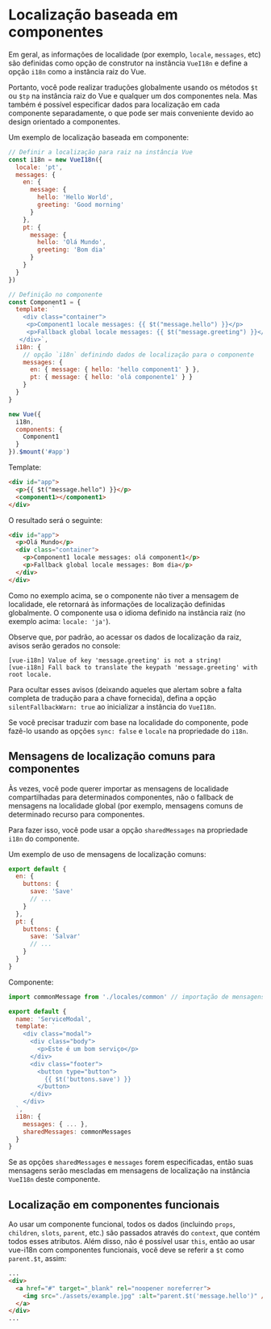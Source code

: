 # Localização baseada em componentes

Em geral, as informações de localidade (por exemplo, `locale`, `messages`, etc) são definidas como opção de construtor na instância `VueI18n` e define a opção `i18n` como a instância raiz do Vue.

Portanto, você pode realizar traduções globalmente usando os métodos `$t` ou `$tp` na instância raiz do Vue e qualquer um dos componentes nela. Mas também é possível especificar dados para localização em cada componente separadamente, o que pode ser mais conveniente devido ao design orientado a componentes.

Um exemplo de localização baseada em componente:

```js
// Definir a localização para raiz na instância Vue
const i18n = new VueI18n({
  locale: 'pt',
  messages: {
    en: {
      message: {
        hello: 'Hello World',
        greeting: 'Good morning'
      }
    },
    pt: {
      message: {
        hello: 'Olá Mundo',
        greeting: 'Bom dia'
      }
    }
  }
})

// Definição no componente
const Component1 = {
  template: `
    <div class="container">
     <p>Component1 locale messages: {{ $t("message.hello") }}</p>
     <p>Fallback global locale messages: {{ $t("message.greeting") }}</p>
   </div>`,
  i18n: {
    // opção `i18n` definindo dados de localização para o componente
    messages: {
      en: { message: { hello: 'hello component1' } },
      pt: { message: { hello: 'olá componente1' } }
    }
  }
}

new Vue({
  i18n,
  components: {
    Component1
  }
}).$mount('#app')
```

Template:

```html
<div id="app">
  <p>{{ $t("message.hello") }}</p>
  <component1></component1>
</div>
```

O resultado será o seguinte:

```html
<div id="app">
  <p>Olá Mundo</p>
  <div class="container">
    <p>Component1 locale messages: olá component1</p>
    <p>Fallback global locale messages: Bom dia</p>
  </div>
</div>
```

Como no exemplo acima, se o componente não tiver a mensagem de localidade, ele retornará às informações de localização definidas globalmente. O componente usa o idioma definido na instância raiz (no exemplo acima: `locale: 'ja'`).

Observe que, por padrão, ao acessar os dados de localização da raiz, avisos serão gerados no console:

```
[vue-i18n] Value of key 'message.greeting' is not a string!
[vue-i18n] Fall back to translate the keypath 'message.greeting' with root locale.
```

Para ocultar esses avisos (deixando aqueles que alertam sobre a falta completa de tradução para a chave fornecida), defina a opção `silentFallbackWarn: true` ao inicializar a instância do `VueI18n`.

Se você precisar traduzir com base na localidade do componente, pode fazê-lo usando as opções `sync: false` e `locale` na propriedade do `i18n`.

## Mensagens de localização comuns para componentes

Às vezes, você pode querer importar as mensagens de localidade compartilhadas para determinados componentes, não o fallback de mensagens na localidade global (por exemplo, mensagens comuns de determinado recurso para componentes.

Para fazer isso, você pode usar a opção `sharedMessages` na propriedade `i18n` do componente.

Um exemplo de uso de mensagens de localização comuns:

```js
export default {
  en: {
    buttons: {
      save: 'Save'
      // ...
    }
  },
  pt: {
    buttons: {
      save: 'Salvar'
      // ...
    }
  }
}
```

Componente:

```js
import commonMessage from './locales/common' // importação de mensagens da localidade em comum

export default {
  name: 'ServiceModal',
  template: `
    <div class="modal">
      <div class="body">
        <p>Este é um bom serviço</p>
      </div>
      <div class="footer">
        <button type="button">
          {{ $t('buttons.save') }}
        </button>
      </div>
    </div>
  `,
  i18n: {
    messages: { ... },
    sharedMessages: commonMessages
  }
}
```

Se as opções `sharedMessages` e `messages` forem especificadas, então suas mensagens serão mescladas em mensagens de localização na instância `VueI18n` deste componente.

## Localização em componentes funcionais

Ao usar um componente funcional, todos os dados (incluindo `props`, `children`, `slots`, `parent`, etc.) são passados ​​através do `context`, que contém todos esses atributos. Além disso, não é possível usar `this`, então ao usar vue-i18n com componentes funcionais, você deve se referir a `$t` como `parent.$t`, assim:

```html
...
<div>
  <a href="#" target="_blank" rel="noopener noreferrer">
    <img src="./assets/example.jpg" :alt="parent.$t('message.hello')" />
  </a>
</div>
...
```
